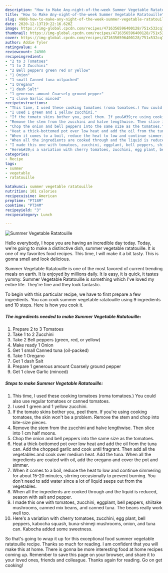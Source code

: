 ```yaml
---
description: "How to Make Any-night-of-the-week Summer Vegetable Ratatouille"
title: "How to Make Any-night-of-the-week Summer Vegetable Ratatouille"
slug: 4908-how-to-make-any-night-of-the-week-summer-vegetable-ratatouille
date: 2020-12-13T19:22:16.620Z
image: https://img-global.cpcdn.com/recipes/4716356596400128/751x532cq70/summer-vegetable-ratatouille-recipe-main-photo.jpg
thumbnail: https://img-global.cpcdn.com/recipes/4716356596400128/751x532cq70/summer-vegetable-ratatouille-recipe-main-photo.jpg
cover: https://img-global.cpcdn.com/recipes/4716356596400128/751x532cq70/summer-vegetable-ratatouille-recipe-main-photo.jpg
author: Addie Tyler
ratingvalue: 4
reviewcount: 24900
recipeingredient:
- "2 to 3 Tomatoes"
- "1 to 2 Zucchini"
- "2 Bell peppers green red or yellow"
- "1 Onion"
- "1 small Canned tuna oilpacked"
- "1 Oregano"
- "1 dash Salt"
- "1 generous amount Coarsely ground pepper"
- "1 clove Garlic minced"
recipeinstructions:
- "This time, I used these cooking tomatoes (roma tomatoes.) You could also use regular tomatoes or canned tomatoes."
- "I used 1 green and 1 yellow zucchini."
- "If the tomato skins bother you, peel them. If you&#39;re using cooking tomatoes, the skin won&#39;t be a problem. Remove the stem and chop into bite-size pieces."
- "Remove the stem from the zucchini and halve lengthwise. Then slice into 1 cm half moons."
- "Chop the onion and bell peppers into the same size as the tomatoes."
- "Heat a thick-bottomed pot over low heat and add the oil from the tuna can. Add the chopped garlic and cook until fragrant. Then add all the vegetables and cook over medium heat. Add the tuna. When all the ingredients are coated with oil, add the oregano and cover the pot and simmer."
- "When it comes to a boil, reduce the heat to low and continue simmering for about 15-20 minutes, stirring occasionally to prevent burning. You don&#39;t need to add water since a lot of liquid seeps out from the vegetables."
- "When all the ingredients are cooked through and the liquid is reduced, season with salt and pepper."
- "I made this one with tomatoes, zucchini, eggplant, bell peppers, shiitake mushrooms, canned mix beans, and canned tuna. The beans really work well too."
- "Here&#39;s a variation with cherry tomatoes, zucchini, egg plant, bell peppers, kabocha squash, buna-shimeji mushrooms, onion, and tuna can. Kabocha added some sweetness."
categories:
- Recipe
tags:
- summer
- vegetable
- ratatouille

katakunci: summer vegetable ratatouille 
nutrition: 101 calories
recipecuisine: American
preptime: "PT18M"
cooktime: "PT34M"
recipeyield: "3"
recipecategory: Lunch

---
```



![Summer Vegetable Ratatouille](https://img-global.cpcdn.com/recipes/4716356596400128/751x532cq70/summer-vegetable-ratatouille-recipe-main-photo.jpg)

Hello everybody, I hope you are having an incredible day today. Today, we're going to make a distinctive dish, summer vegetable ratatouille. It is one of my favorites food recipes. This time, I will make it a bit tasty. This is gonna smell and look delicious.

Summer Vegetable Ratatouille is one of the most favored of current trending meals on earth. It is enjoyed by millions daily. It is easy, it is quick, it tastes yummy. Summer Vegetable Ratatouille is something which I've loved my entire life. They're fine and they look fantastic.




To begin with this particular recipe, we have to first prepare a few ingredients. You can cook summer vegetable ratatouille using 9 ingredients and 10 steps. Here is how you cook it.

<!--inarticleads1-->

##### The ingredients needed to make Summer Vegetable Ratatouille:

1. Prepare 2 to 3 Tomatoes
1. Take 1 to 2 Zucchini
1. Take 2 Bell peppers (green, red, or yellow)
1. Make ready 1 Onion
1. Get 1 small Canned tuna (oil-packed)
1. Take 1 Oregano
1. Get 1 dash Salt
1. Prepare 1 generous amount Coarsely ground pepper
1. Get 1 clove Garlic (minced)




<!--inarticleads2-->

##### Steps to make Summer Vegetable Ratatouille:

1. This time, I used these cooking tomatoes (roma tomatoes.) You could also use regular tomatoes or canned tomatoes.
1. I used 1 green and 1 yellow zucchini.
1. If the tomato skins bother you, peel them. If you&#39;re using cooking tomatoes, the skin won&#39;t be a problem. Remove the stem and chop into bite-size pieces.
1. Remove the stem from the zucchini and halve lengthwise. Then slice into 1 cm half moons.
1. Chop the onion and bell peppers into the same size as the tomatoes.
1. Heat a thick-bottomed pot over low heat and add the oil from the tuna can. Add the chopped garlic and cook until fragrant. Then add all the vegetables and cook over medium heat. Add the tuna. When all the ingredients are coated with oil, add the oregano and cover the pot and simmer.
1. When it comes to a boil, reduce the heat to low and continue simmering for about 15-20 minutes, stirring occasionally to prevent burning. You don&#39;t need to add water since a lot of liquid seeps out from the vegetables.
1. When all the ingredients are cooked through and the liquid is reduced, season with salt and pepper.
1. I made this one with tomatoes, zucchini, eggplant, bell peppers, shiitake mushrooms, canned mix beans, and canned tuna. The beans really work well too.
1. Here&#39;s a variation with cherry tomatoes, zucchini, egg plant, bell peppers, kabocha squash, buna-shimeji mushrooms, onion, and tuna can. Kabocha added some sweetness.




So that's going to wrap it up for this exceptional food summer vegetable ratatouille recipe. Thanks so much for reading. I am confident that you will make this at home. There is gonna be more interesting food at home recipes coming up. Remember to save this page on your browser, and share it to your loved ones, friends and colleague. Thanks again for reading. Go on get cooking!
